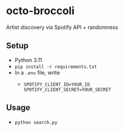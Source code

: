 # octo-broccoli
Artist discovery via Spotify API + randomness

## Setup
- Python 3.11
- `pip install -r requirements.txt`
- In a `.env` file, write
  - ```
    SPOTIFY_CLIENT_ID=YOUR_ID
    SPOTIFY_CLIENT_SECRET=YOUR_SECRET
    ```

## Usage
- `python search.py`
